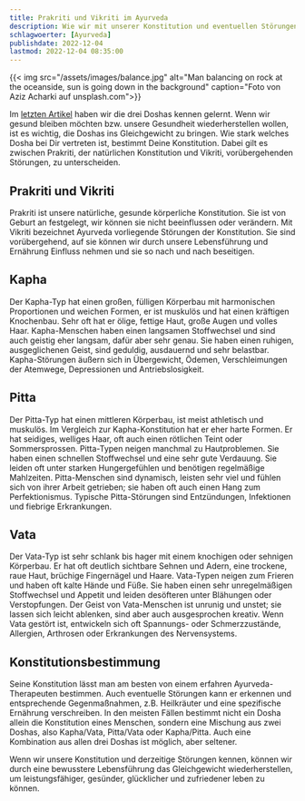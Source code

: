 ```yaml
---
title: Prakriti und Vikriti im Ayurveda
description: Wie wir mit unserer Konstitution und eventuellen Störungen das Gleichgewicht wiederherstellen
schlagwoerter: [Ayurveda]
publishdate: 2022-12-04
lastmod: 2022-12-04 08:35:00
---
```


{{< img src="/assets/images/balance.jpg" alt="Man balancing on rock at the oceanside, sun is going down in the background" caption="Foto von Aziz Acharki auf unsplash.com">}}

Im [letzten Artikel][1] haben wir die drei Doshas kennen gelernt. Wenn wir gesund bleiben möchten bzw. unsere Gesundheit wiederherstellen wollen, ist es wichtig, die Doshas ins Gleichgewicht zu bringen. Wie stark welches Dosha bei Dir vertreten ist, bestimmt Deine Konstitution. Dabei gilt es zwischen Prakriti, der natürlichen Konstitution und Vikriti, vorübergehenden Störungen, zu unterscheiden.


## Prakriti und Vikriti

Prakriti ist unsere natürliche, gesunde körperliche Konstitution. Sie ist von Geburt an festgelegt, wir können sie nicht beeinflussen oder verändern. Mit Vikriti bezeichnet Ayurveda vorliegende Störungen der Konstitution. Sie sind vorübergehend, auf sie können wir durch unsere Lebensführung und Ernährung Einfluss nehmen und sie so nach und nach beseitigen. 


## Kapha

Der Kapha-Typ hat einen großen, fülligen Körperbau mit harmonischen Proportionen und weichen Formen, er ist muskulös und hat einen kräftigen Knochenbau. Sehr oft hat er ölige, fettige Haut, große Augen und volles Haar. Kapha-Menschen haben einen langsamen Stoffwechsel und sind auch geistig eher langsam, dafür aber sehr genau. Sie haben einen ruhigen, ausgeglichenen Geist, sind geduldig, ausdauernd und sehr belastbar. Kapha-Störungen äußern sich in Übergewicht, Ödemen, Verschleimungen der Atemwege, Depressionen und Antriebslosigkeit.

## Pitta

Der Pitta-Typ hat einen mittleren Körperbau, ist meist athletisch und muskulös. Im Vergleich zur Kapha-Konstitution hat er eher harte Formen. Er hat seidiges, welliges Haar, oft auch einen rötlichen Teint oder Sommersprossen. Pitta-Typen neigen manchmal zu Hautproblemen. Sie haben einen schnellen Stoffwechsel und eine sehr gute Verdauung. Sie leiden oft unter starken Hungergefühlen und benötigen regelmäßige Mahlzeiten. Pitta-Menschen sind dynamisch, leisten sehr viel und fühlen sich von ihrer Arbeit getrieben; sie haben oft auch einen Hang zum Perfektionismus. Typische Pitta-Störungen sind Entzündungen, Infektionen und fiebrige Erkrankungen.

## Vata

Der Vata-Typ ist sehr schlank bis hager mit einem knochigen oder sehnigen Körperbau. Er hat oft deutlich sichtbare Sehnen und Adern, eine trockene, raue Haut, brüchige Fingernägel und Haare. Vata-Typen neigen zum Frieren und haben oft kalte Hände und Füße. Sie haben einen sehr unregelmäßigen Stoffwechsel und Appetit und leiden desöfteren unter Blähungen oder Verstopfungen. Der Geist von Vata-Menschen ist unrunig und unstet; sie lassen sich leicht ablenken, sind aber auch ausgesprochen kreativ. Wenn Vata gestört ist, entwickeln sich oft Spannungs- oder Schmerzzustände, Allergien, Arthrosen oder Erkrankungen des Nervensystems.


## Konstitutionsbestimmung

Seine Konstitution lässt man am besten von einem erfahren Ayurveda-Therapeuten bestimmen. Auch eventuelle Störungen kann er erkennen und entsprechende Gegenmaßnahmen, z.B. Heilkräuter und eine spezifische Ernährung verschreiben. In den meisten Fällen bestimmt nicht ein Dosha allein die Konstitution eines Menschen, sondern eine Mischung aus zwei Doshas, also Kapha/Vata, Pitta/Vata oder Kapha/Pitta. Auch eine Kombination aus allen drei Doshas ist möglich, aber seltener. 

Wenn wir unsere Konstitution und derzeitige Störungen kennen, können wir durch eine bewusstere Lebensführung das Gleichgewicht wiederherstellen, um leistungsfähiger, gesünder, glücklicher und zufriedener leben zu können.


[1]: /artikel/2022/die-3-doshas-im-ayurveda/
